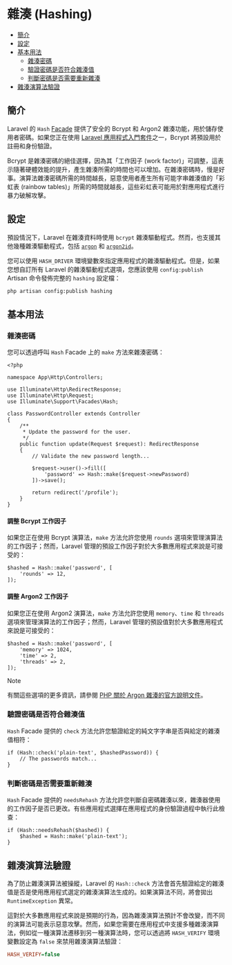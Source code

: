 # 雜湊 (Hashing)

- [簡介](#introduction)
- [設定](#configuration)
- [基本用法](#basic-usage)
    - [雜湊密碼](#hashing-passwords)
    - [驗證密碼是否符合雜湊值](#verifying-that-a-password-matches-a-hash)
    - [判斷密碼是否需要重新雜湊](#determining-if-a-password-needs-to-be-rehashed)
- [雜湊演算法驗證](#hash-algorithm-verification)

<a name="introduction"></a>
## 簡介

Laravel 的 `Hash` [Facade](/docs/{{version}}/facades) 提供了安全的 Bcrypt 和 Argon2 雜湊功能，用於儲存使用者密碼。如果您正在使用 [Laravel 應用程式入門套件](/docs/{{version}}/starter-kits)之一，Bcrypt 將預設用於註冊和身份驗證。

Bcrypt 是雜湊密碼的絕佳選擇，因為其「工作因子 (work factor)」可調整，這表示隨著硬體效能的提升，產生雜湊所需的時間也可以增加。在雜湊密碼時，慢是好事。演算法雜湊密碼所需的時間越長，惡意使用者產生所有可能字串雜湊值的「彩虹表 (rainbow tables)」所需的時間就越長，這些彩虹表可能用於對應用程式進行暴力破解攻擊。

<a name="configuration"></a>
## 設定

預設情況下，Laravel 在雜湊資料時使用 `bcrypt` 雜湊驅動程式。然而，也支援其他幾種雜湊驅動程式，包括 [`argon`](https://en.wikipedia.org/wiki/Argon2) 和 [`argon2id`](https://en.wikipedia.org/wiki/Argon2)。

您可以使用 `HASH_DRIVER` 環境變數來指定應用程式的雜湊驅動程式。但是，如果您想自訂所有 Laravel 的雜湊驅動程式選項，您應該使用 `config:publish` Artisan 命令發佈完整的 `hashing` 設定檔：

```bash
php artisan config:publish hashing
```

<a name="basic-usage"></a>
## 基本用法

<a name="hashing-passwords"></a>
### 雜湊密碼

您可以透過呼叫 `Hash` Facade 上的 `make` 方法來雜湊密碼：

    <?php

    namespace App\Http\Controllers;

    use Illuminate\Http\RedirectResponse;
    use Illuminate\Http\Request;
    use Illuminate\Support\Facades\Hash;

    class PasswordController extends Controller
    {
        /**
         * Update the password for the user.
         */
        public function update(Request $request): RedirectResponse
        {
            // Validate the new password length...

            $request->user()->fill([
                'password' => Hash::make($request->newPassword)
            ])->save();

            return redirect('/profile');
        }
    }

<a name="adjusting-the-bcrypt-work-factor"></a>
#### 調整 Bcrypt 工作因子

如果您正在使用 Bcrypt 演算法，`make` 方法允許您使用 `rounds` 選項來管理演算法的工作因子；然而，Laravel 管理的預設工作因子對於大多數應用程式來說是可接受的：

    $hashed = Hash::make('password', [
        'rounds' => 12,
    ]);

<a name="adjusting-the-argon2-work-factor"></a>
#### 調整 Argon2 工作因子

如果您正在使用 Argon2 演算法，`make` 方法允許您使用 `memory`、`time` 和 `threads` 選項來管理演算法的工作因子；然而，Laravel 管理的預設值對於大多數應用程式來說是可接受的：

    $hashed = Hash::make('password', [
        'memory' => 1024,
        'time' => 2,
        'threads' => 2,
    ]);

> [!NOTE]
> 有關這些選項的更多資訊，請參閱 [PHP 關於 Argon 雜湊的官方說明文件](https://secure.php.net/manual/en/function.password-hash.php)。

<a name="verifying-that-a-password-matches-a-hash"></a>
### 驗證密碼是否符合雜湊值

`Hash` Facade 提供的 `check` 方法允許您驗證給定的純文字字串是否與給定的雜湊值相符：

    if (Hash::check('plain-text', $hashedPassword)) {
        // The passwords match...
    }

<a name="determining-if-a-password-needs-to-be-rehashed"></a>
### 判斷密碼是否需要重新雜湊

`Hash` Facade 提供的 `needsRehash` 方法允許您判斷自密碼雜湊以來，雜湊器使用的工作因子是否已更改。有些應用程式選擇在應用程式的身份驗證過程中執行此檢查：

    if (Hash::needsRehash($hashed)) {
        $hashed = Hash::make('plain-text');
    }

<a name="hash-algorithm-verification"></a>
## 雜湊演算法驗證

為了防止雜湊演算法被操縱，Laravel 的 `Hash::check` 方法會首先驗證給定的雜湊值是否是使用應用程式選定的雜湊演算法生成的。如果演算法不同，將會拋出 `RuntimeException` 異常。

這對於大多數應用程式來說是預期的行為，因為雜湊演算法預計不會改變，而不同的演算法可能表示惡意攻擊。然而，如果您需要在應用程式中支援多種雜湊演算法，例如從一種演算法遷移到另一種演算法時，您可以透過將 `HASH_VERIFY` 環境變數設定為 `false` 來禁用雜湊演算法驗證：

```ini
HASH_VERIFY=false
```
